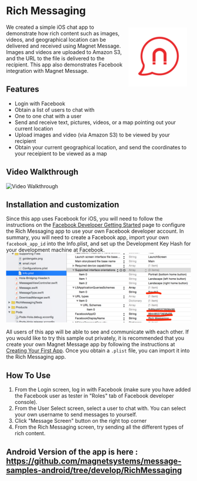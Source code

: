 # Rich Messaging
<img style="margin:10px" src="https://raw.githubusercontent.com/magnetsystems/message-samples-android/develop/RichMessaging/app/src/main/res/mipmap-xxhdpi/ic_launcher.png"
 alt="RichMessaging logo" width="160" align="right"  title="RichMessaging"/>

We created a simple iOS chat app to demonstrate how rich content such as images, videos, and geographical location can be delivered and received using Magnet Message. Images and videos are uploaded to Amazon S3, and the URL to the file is delivered to the recipient. This app also demonstrates Facebook integration with Magnet Message. 

## Features

* Login with Facebook 
* Obtain a list of users to chat with
* One to one chat with a user
* Send and receive text, pictures, videos, or a map pointing out your current location
* Upload images and video (via Amazon S3) to be viewed by your recipient
* Obtain your current geographical location, and send the coordinates to your receipient to be viewed as a map

## Video Walkthrough

![Video Walkthrough](demo.gif)

## Installation and customization

Since this app uses Facebook for iOS, you will need to follow the instructions on the [Facebook Developer Getting Started](https://developers.facebook.com/docs/ios/getting-started/) page to configure the Rich Messaging app to use your own Facebook developer account. In summary, you will need to create a Facebook app, import your own `facebook_app_id` into the Info.plist, and set up the Development Key Hash for your development machine at Facebook.
![Info.plist configuration](config_info_plist.png)

All users of this app will be able to see and communicate with each other. If you would like to try this sample out privately, it is recommended that you create your own Magnet Message app by following the instructions at [Creating Your First App](https://docs.magnet.com/message/ios/creating-your-first-app-ios/). Once you obtain a `.plist` file, you can import it into the Rich Messaging app.

## How To Use

1. From the Login screen, log in with Facebook (make sure you have added the Facebook user as tester in "Roles" tab of Facebook developer console).
2. From the User Select screen, select a user to chat with. You can select your own username to send messages to yourself.
3. Click "Message Screen" button on the right top corner
4. From the Rich Messaging screen, try sending all the different types of rich content.

## Android Version of the app is here : https://github.com/magnetsystems/message-samples-android/tree/develop/RichMessaging
